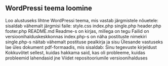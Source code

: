 ## WordPressi teema loomine

Loo alustuseks lihtne WordPressi teema, mis vastab järgmistele nõuetele:
sisaldab vähemalt järgmisi faile:
style.css
index.php
single.php
header.php
footer.php
README.md
Readme-s on kirjas, millega on tegu
Failid on versioonihalduskeskkonnas
index.php-s on näha postituste nimekiri
single.php-s näitab vähemalt postituse pealkirja ja sisu
Ülesande vastuseks lae üles dokument pdf-formaadis, mis sisaldab:
Sinu tegevuste kirjeldust
Kokkuvõtet sellest, kuidas hakkama said, kas oli probleeme, kuidas probleemid lahendasid jne
Viidet repositooriumile versioonihalduses
